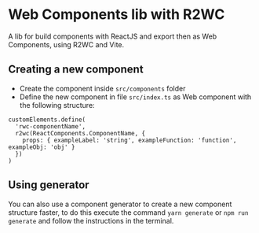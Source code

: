 # Web Components lib with R2WC

A lib for build components with ReactJS and export then as Web Components, using R2WC and Vite.

## Creating a new component

- Create the component inside `src/components` folder
- Define the new component in file `src/index.ts` as Web component with the following structure:
```
customElements.define(
  'rwc-componentName',
  r2wc(ReactComponents.ComponentName, {
    props: { exampleLabel: 'string', exampleFunction: 'function', exampleObj: 'obj' }
  })
)
```

## Using generator

You can also use a component generator to create a new component structure faster, to do this execute the command `yarn generate` or `npm run generate` and follow the instructions in the terminal.
